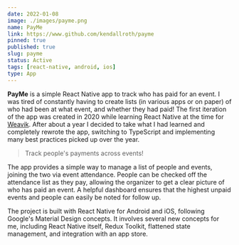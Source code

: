 ```yaml
---
date: 2022-01-08
image: ./images/payme.png
name: PayMe
link: https://www.github.com/kendallroth/payme
pinned: true
published: true
slug: payme
status: Active
tags: [react-native, android, ios]
type: App
---
```


**PayMe** is a simple React Native app to track who has paid for an event. I was tired of constantly having to create lists (in various apps or on paper) of who had been at what event, and whether they had paid! The first iteration of the app was created in 2020 while learning React Native at the time for [Weavik](https://www.weavik.com). After about a year I decided to take what I had learned and completely rewrote the app, switching to TypeScript and implementing many best practices picked up over the year.

> Track people's payments across events!

The app provides a simple way to manage a list of people and events, joining the two via event attendance. People can be checked off the attendance list as they pay, allowing the organizer to get a clear picture of who has paid an event. A helpful dashboard ensures that the highest unpaid events and people can easily be noted for follow up.

The project is built with React Native for Android and iOS, following Google's Material Design concepts. It involves several new concepts for me, including React Native itself, Redux Toolkit, flattened state management, and integration with an app store.
